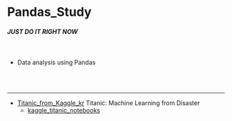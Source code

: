 
# Pandas_Study

##### JUST DO IT RIGHT NOW

<br>

- Data analysis using Pandas

<br><br>

---

- [Titanic_from_Kaggle_kr](https://kaggle-kr.tistory.com/17?category=868316)
Titanic: Machine Learning from Disaster
  - [kaggle_titanic_notebooks](https://www.kaggle.com/jerrykim91/titanic-from-kaggle-jerrykim91)
  
  
  

